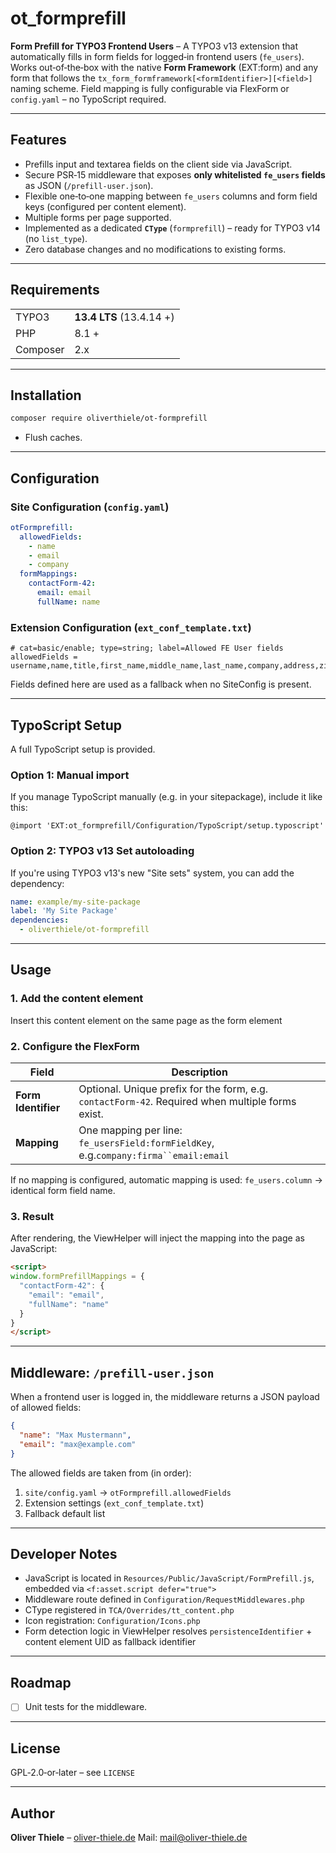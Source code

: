 
# ot_formprefill

**Form Prefill for TYPO3 Frontend Users** – A TYPO3 v13 extension that automatically fills in form fields for logged‑in frontend users (`fe_users`).
Works out‑of‑the‑box with the native **Form Framework** (EXT:form) and any form that follows the `tx_form_formframework[<formIdentifier>][<field>]` naming scheme.
Field mapping is fully configurable via FlexForm or `config.yaml` – no TypoScript required.

---

## Features

- Prefills input and textarea fields on the client side via JavaScript.
- Secure PSR‑15 middleware that exposes **only whitelisted `fe_users` fields** as JSON (`/prefill-user.json`).
- Flexible one‑to‑one mapping between `fe_users` columns and form field keys (configured per content element).
- Multiple forms per page supported.
- Implemented as a dedicated **`CType`** (`formprefill`) – ready for TYPO3 v14 (no `list_type`).
- Zero database changes and no modifications to existing forms.

---

## Requirements

| | |
|---|---|
| TYPO3 | **13.4 LTS** (13.4.14 +) |
| PHP | 8.1 + |
| Composer | 2.x |

---

## Installation

```bash
composer require oliverthiele/ot-formprefill
```

* Flush caches.

---

## Configuration

### Site Configuration (`config.yaml`)

```yaml
otFormprefill:
  allowedFields:
    - name
    - email
    - company
  formMappings:
    contactForm-42:
      email: email
      fullName: name
```

### Extension Configuration (`ext_conf_template.txt`)

```text
# cat=basic/enable; type=string; label=Allowed FE User fields
allowedFields = username,name,title,first_name,middle_name,last_name,company,address,zip,city,country,telephone,fax,email,www
```

Fields defined here are used as a fallback when no SiteConfig is present.

---

## TypoScript Setup

A full TypoScript setup is provided.

### Option 1: Manual import

If you manage TypoScript manually (e.g. in your sitepackage), include it like this:

```typo3_typoscript
@import 'EXT:ot_formprefill/Configuration/TypoScript/setup.typoscript'
```

### Option 2: TYPO3 v13 Set autoloading

If you're using TYPO3 v13's new "Site sets" system, you can add the dependency:

```yaml
name: example/my-site-package
label: 'My Site Package'
dependencies:
  - oliverthiele/ot-formprefill
```

---

## Usage

### 1. Add the content element

Insert this content element on the same page as the form element

### 2. Configure the FlexForm

   | Field               | Description                                                                                      |
   |---------------------|--------------------------------------------------------------------------------------------------|
   | **Form Identifier** | Optional. Unique prefix for the form, e.g. `contactForm-42`. Required when multiple forms exist. |
   | **Mapping**         | One mapping per line: `fe_usersField:formFieldKey`, e.g.`company:firma``email:email`             |

If no mapping is configured, automatic mapping is used: `fe_users.column` → identical form field name.

### 3. Result

After rendering, the ViewHelper will inject the mapping into the page as JavaScript:

```html
<script>
window.formPrefillMappings = {
  "contactForm-42": {
    "email": "email",
    "fullName": "name"
  }
}
</script>
```

---

## Middleware: `/prefill-user.json`

When a frontend user is logged in, the middleware returns a JSON payload of allowed fields:

```json
{
  "name": "Max Mustermann",
  "email": "max@example.com"
}
```

The allowed fields are taken from (in order):

1. `site/config.yaml` → `otFormprefill.allowedFields`
2. Extension settings (`ext_conf_template.txt`)
3. Fallback default list

---

## Developer Notes

- JavaScript is located in `Resources/Public/JavaScript/FormPrefill.js`, embedded via `<f:asset.script defer="true">`
- Middleware route defined in `Configuration/RequestMiddlewares.php`
- CType registered in `TCA/Overrides/tt_content.php`
- Icon registration: `Configuration/Icons.php`
- Form detection logic in ViewHelper resolves `persistenceIdentifier` + content element UID as fallback identifier

---

## Roadmap

- [ ] Unit tests for the middleware.

---

## License

GPL‑2.0‑or‑later – see `LICENSE`

---

## Author

**Oliver Thiele** – [oliver-thiele.de](https://www.oliver-thiele.de)
Mail: <mail@oliver-thiele.de>
